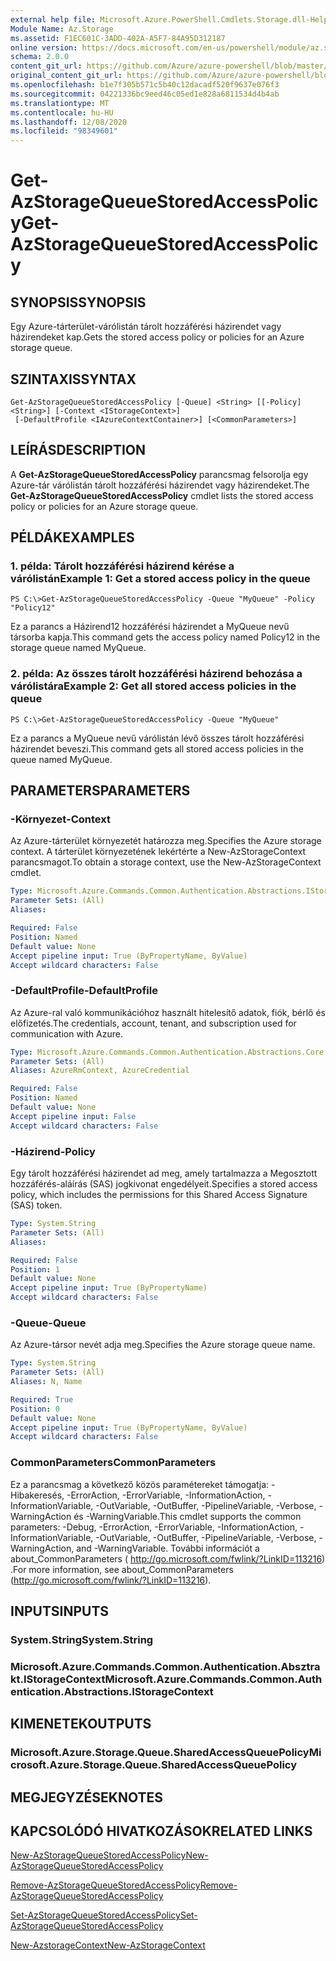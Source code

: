 ```yaml
---
external help file: Microsoft.Azure.PowerShell.Cmdlets.Storage.dll-Help.xml
Module Name: Az.Storage
ms.assetid: F1EC601C-3ADD-402A-A5F7-84A95D312187
online version: https://docs.microsoft.com/en-us/powershell/module/az.storage/get-azstoragequeuestoredaccesspolicy
schema: 2.0.0
content_git_url: https://github.com/Azure/azure-powershell/blob/master/src/Storage/Storage.Management/help/Get-AzStorageQueueStoredAccessPolicy.md
original_content_git_url: https://github.com/Azure/azure-powershell/blob/master/src/Storage/Storage.Management/help/Get-AzStorageQueueStoredAccessPolicy.md
ms.openlocfilehash: b1e7f305b571c5b40c12dacadf520f9637e076f3
ms.sourcegitcommit: 04221336bc9eed46c05ed1e828a6811534d4b4ab
ms.translationtype: MT
ms.contentlocale: hu-HU
ms.lasthandoff: 12/08/2020
ms.locfileid: "98349601"
---
```

# <span data-ttu-id="7c7f0-101">Get-AzStorageQueueStoredAccessPolicy</span><span class="sxs-lookup"><span data-stu-id="7c7f0-101">Get-AzStorageQueueStoredAccessPolicy</span></span>

## <span data-ttu-id="7c7f0-102">SYNOPSIS</span><span class="sxs-lookup"><span data-stu-id="7c7f0-102">SYNOPSIS</span></span>
<span data-ttu-id="7c7f0-103">Egy Azure-tárterület-várólistán tárolt hozzáférési házirendet vagy házirendeket kap.</span><span class="sxs-lookup"><span data-stu-id="7c7f0-103">Gets the stored access policy or policies for an Azure storage queue.</span></span>

## <span data-ttu-id="7c7f0-104">SZINTAXIS</span><span class="sxs-lookup"><span data-stu-id="7c7f0-104">SYNTAX</span></span>

```
Get-AzStorageQueueStoredAccessPolicy [-Queue] <String> [[-Policy] <String>] [-Context <IStorageContext>]
 [-DefaultProfile <IAzureContextContainer>] [<CommonParameters>]
```

## <span data-ttu-id="7c7f0-105">LEÍRÁS</span><span class="sxs-lookup"><span data-stu-id="7c7f0-105">DESCRIPTION</span></span>
<span data-ttu-id="7c7f0-106">A **Get-AzStorageQueueStoredAccessPolicy** parancsmag felsorolja egy Azure-tár várólistán tárolt hozzáférési házirendet vagy házirendeket.</span><span class="sxs-lookup"><span data-stu-id="7c7f0-106">The **Get-AzStorageQueueStoredAccessPolicy** cmdlet lists the stored access policy or policies for an Azure storage queue.</span></span>

## <span data-ttu-id="7c7f0-107">PÉLDÁK</span><span class="sxs-lookup"><span data-stu-id="7c7f0-107">EXAMPLES</span></span>

### <span data-ttu-id="7c7f0-108">1. példa: Tárolt hozzáférési házirend kérése a várólistán</span><span class="sxs-lookup"><span data-stu-id="7c7f0-108">Example 1: Get a stored access policy in the queue</span></span>
```
PS C:\>Get-AzStorageQueueStoredAccessPolicy -Queue "MyQueue" -Policy "Policy12"
```

<span data-ttu-id="7c7f0-109">Ez a parancs a Házirend12 hozzáférési házirendet a MyQueue nevű társorba kapja.</span><span class="sxs-lookup"><span data-stu-id="7c7f0-109">This command gets the access policy named Policy12 in the storage queue named MyQueue.</span></span>

### <span data-ttu-id="7c7f0-110">2. példa: Az összes tárolt hozzáférési házirend behozása a várólistára</span><span class="sxs-lookup"><span data-stu-id="7c7f0-110">Example 2: Get all stored access policies in the queue</span></span>
```
PS C:\>Get-AzStorageQueueStoredAccessPolicy -Queue "MyQueue"
```

<span data-ttu-id="7c7f0-111">Ez a parancs a MyQueue nevű várólistán lévő összes tárolt hozzáférési házirendet beveszi.</span><span class="sxs-lookup"><span data-stu-id="7c7f0-111">This command gets all stored access policies in the queue named MyQueue.</span></span>

## <span data-ttu-id="7c7f0-112">PARAMETERS</span><span class="sxs-lookup"><span data-stu-id="7c7f0-112">PARAMETERS</span></span>

### <span data-ttu-id="7c7f0-113">-Környezet</span><span class="sxs-lookup"><span data-stu-id="7c7f0-113">-Context</span></span>
<span data-ttu-id="7c7f0-114">Az Azure-tárterület környezetét határozza meg.</span><span class="sxs-lookup"><span data-stu-id="7c7f0-114">Specifies the Azure storage context.</span></span>
<span data-ttu-id="7c7f0-115">A tárterület környezetének lekértérte a New-AzStorageContext parancsmagot.</span><span class="sxs-lookup"><span data-stu-id="7c7f0-115">To obtain a storage context, use the New-AzStorageContext cmdlet.</span></span>

```yaml
Type: Microsoft.Azure.Commands.Common.Authentication.Abstractions.IStorageContext
Parameter Sets: (All)
Aliases:

Required: False
Position: Named
Default value: None
Accept pipeline input: True (ByPropertyName, ByValue)
Accept wildcard characters: False
```

### <span data-ttu-id="7c7f0-116">-DefaultProfile</span><span class="sxs-lookup"><span data-stu-id="7c7f0-116">-DefaultProfile</span></span>
<span data-ttu-id="7c7f0-117">Az Azure-ral való kommunikációhoz használt hitelesítő adatok, fiók, bérlő és előfizetés.</span><span class="sxs-lookup"><span data-stu-id="7c7f0-117">The credentials, account, tenant, and subscription used for communication with Azure.</span></span>

```yaml
Type: Microsoft.Azure.Commands.Common.Authentication.Abstractions.Core.IAzureContextContainer
Parameter Sets: (All)
Aliases: AzureRmContext, AzureCredential

Required: False
Position: Named
Default value: None
Accept pipeline input: False
Accept wildcard characters: False
```

### <span data-ttu-id="7c7f0-118">-Házirend</span><span class="sxs-lookup"><span data-stu-id="7c7f0-118">-Policy</span></span>
<span data-ttu-id="7c7f0-119">Egy tárolt hozzáférési házirendet ad meg, amely tartalmazza a Megosztott hozzáférés-aláírás (SAS) jogkivonat engedélyeit.</span><span class="sxs-lookup"><span data-stu-id="7c7f0-119">Specifies a stored access policy, which includes the permissions for this Shared Access Signature (SAS) token.</span></span>

```yaml
Type: System.String
Parameter Sets: (All)
Aliases:

Required: False
Position: 1
Default value: None
Accept pipeline input: True (ByPropertyName)
Accept wildcard characters: False
```

### <span data-ttu-id="7c7f0-120">-Queue</span><span class="sxs-lookup"><span data-stu-id="7c7f0-120">-Queue</span></span>
<span data-ttu-id="7c7f0-121">Az Azure-társor nevét adja meg.</span><span class="sxs-lookup"><span data-stu-id="7c7f0-121">Specifies the Azure storage queue name.</span></span>

```yaml
Type: System.String
Parameter Sets: (All)
Aliases: N, Name

Required: True
Position: 0
Default value: None
Accept pipeline input: True (ByPropertyName, ByValue)
Accept wildcard characters: False
```

### <span data-ttu-id="7c7f0-122">CommonParameters</span><span class="sxs-lookup"><span data-stu-id="7c7f0-122">CommonParameters</span></span>
<span data-ttu-id="7c7f0-123">Ez a parancsmag a következő közös paramétereket támogatja: -Hibakeresés, -ErrorAction, -ErrorVariable, -InformationAction, -InformationVariable, -OutVariable, -OutBuffer, -PipelineVariable, -Verbose, -WarningAction és -WarningVariable.</span><span class="sxs-lookup"><span data-stu-id="7c7f0-123">This cmdlet supports the common parameters: -Debug, -ErrorAction, -ErrorVariable, -InformationAction, -InformationVariable, -OutVariable, -OutBuffer, -PipelineVariable, -Verbose, -WarningAction, and -WarningVariable.</span></span> <span data-ttu-id="7c7f0-124">További információt a about_CommonParameters ( http://go.microsoft.com/fwlink/?LinkID=113216) .</span><span class="sxs-lookup"><span data-stu-id="7c7f0-124">For more information, see about_CommonParameters (http://go.microsoft.com/fwlink/?LinkID=113216).</span></span>

## <span data-ttu-id="7c7f0-125">INPUTS</span><span class="sxs-lookup"><span data-stu-id="7c7f0-125">INPUTS</span></span>

### <span data-ttu-id="7c7f0-126">System.String</span><span class="sxs-lookup"><span data-stu-id="7c7f0-126">System.String</span></span>

### <span data-ttu-id="7c7f0-127">Microsoft.Azure.Commands.Common.Authentication.Absztrakt.IStorageContext</span><span class="sxs-lookup"><span data-stu-id="7c7f0-127">Microsoft.Azure.Commands.Common.Authentication.Abstractions.IStorageContext</span></span>

## <span data-ttu-id="7c7f0-128">KIMENETEK</span><span class="sxs-lookup"><span data-stu-id="7c7f0-128">OUTPUTS</span></span>

### <span data-ttu-id="7c7f0-129">Microsoft.Azure.Storage.Queue.SharedAccessQueuePolicy</span><span class="sxs-lookup"><span data-stu-id="7c7f0-129">Microsoft.Azure.Storage.Queue.SharedAccessQueuePolicy</span></span>

## <span data-ttu-id="7c7f0-130">MEGJEGYZÉSEK</span><span class="sxs-lookup"><span data-stu-id="7c7f0-130">NOTES</span></span>

## <span data-ttu-id="7c7f0-131">KAPCSOLÓDÓ HIVATKOZÁSOK</span><span class="sxs-lookup"><span data-stu-id="7c7f0-131">RELATED LINKS</span></span>

[<span data-ttu-id="7c7f0-132">New-AzStorageQueueStoredAccessPolicy</span><span class="sxs-lookup"><span data-stu-id="7c7f0-132">New-AzStorageQueueStoredAccessPolicy</span></span>](./New-AzStorageQueueStoredAccessPolicy.md)

[<span data-ttu-id="7c7f0-133">Remove-AzStorageQueueStoredAccessPolicy</span><span class="sxs-lookup"><span data-stu-id="7c7f0-133">Remove-AzStorageQueueStoredAccessPolicy</span></span>](./Remove-AzStorageQueueStoredAccessPolicy.md)

[<span data-ttu-id="7c7f0-134">Set-AzStorageQueueStoredAccessPolicy</span><span class="sxs-lookup"><span data-stu-id="7c7f0-134">Set-AzStorageQueueStoredAccessPolicy</span></span>](./Set-AzStorageQueueStoredAccessPolicy.md)

[<span data-ttu-id="7c7f0-135">New-AzstorageContext</span><span class="sxs-lookup"><span data-stu-id="7c7f0-135">New-AzStorageContext</span></span>](./New-AzStorageContext.md)


